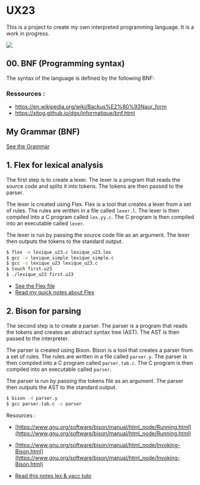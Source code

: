 # UX23

This is a project to create my own interpreted programming language. It is a work in progress.

![](https://perugini.cps.udayton.edu/teaching/books/SPUC/www/lecture_notes/images/lexyacccalc.png)

## 00. BNF (Programming syntax)

The syntax of the language is defined by the following BNF:

### Ressources : 
- https://en.wikipedia.org/wiki/Backus%E2%80%93Naur_form
- https://xitog.github.io/dgx/informatique/bnf.html

## My Grammar (BNF)

[See the Grammar](00.BNF/grammar.bnf)

## 1. Flex for lexical analysis

The first step is to create a lexer. The lexer is a program that reads the source code and splits it into tokens. The tokens are then passed to the parser.

The lexer is created using Flex. Flex is a tool that creates a lexer from a set of rules. The rules are written in a file called `lexer.l`. The lexer is then compiled into a C program called `lex.yy.c`. The C program is then compiled into an executable called `lexer`.

The lexer is run by passing the source code file as an argument. The lexer then outputs the tokens to the standard output.

```bash
$ flex -o lexique_u23.c lexique_u23.lex
$ gcc -o lexique_simple lexique_simple.c
$ gcc -o lexique_u23 lexique_u23.c
$ touch first.u23
$ ./lexique_u23 first.u23
```

- [See the Flex file](01.lexical_analysis/lexique_u23.lex)
- [Read my quick notes about Flex](flex.md)

## 2. Bison for parsing

The second step is to create a parser. The parser is a program that reads the tokens and creates an abstract syntax tree (AST). The AST is then passed to the interpreter.

The parser is created using Bison. Bison is a tool that creates a parser from a set of rules. The rules are written in a file called `parser.y`. The parser is then compiled into a C program called `parser.tab.c`. The C program is then compiled into an executable called `parser`.

The parser is run by passing the tokens file as an argument. The parser then outputs the AST to the standard output.

```bash
$ bison -d parser.y
$ gcc parser.tab.c -o parser
```

Resources :
- [https://www.gnu.org/software/bison/manual/html_node/Running.html](https://www.gnu.org/software/bison/manual/html_node/Running.html)
- [https://www.gnu.org/software/bison/manual/html_node/Invoking-Bison.html](https://www.gnu.org/software/bison/manual/html_node/Invoking-Bison.html)

- [Read this notes lex & yacc tuto](https://cse.iitkgp.ac.in/~bivasm/notes/LexAndYaccTutorial.pdf)